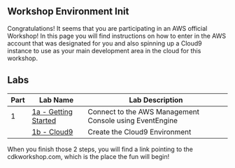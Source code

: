## Workshop Environment Init

Congratulations! It seems that you are participating in an AWS official Workshop! In this page you will find instructions on how to enter in the AWS account that was designated for you and also spinning up a Cloud9 instance to use as your main development area in the cloud for this workshop.


## Labs
|Part |Lab Name |Lab Description |
|---- |---- | ----|
|1 |[1a - Getting Started](L1a-StartHere.md) |Connect to the AWS Management Console using EventEngine |
| |[1b - Cloud9](L1b-Cloud9.md) |Create the Cloud9 Environment |

When you finish those 2 steps, you will find a link pointing to the cdkworkshop.com, which is the place the fun will begin!
